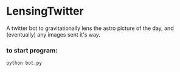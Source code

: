 # LensingTwitter

A twitter bot to gravitationally lens the astro picture of the day, and (eventually) any images sent it's way.

### to start program:

	python bot.py
